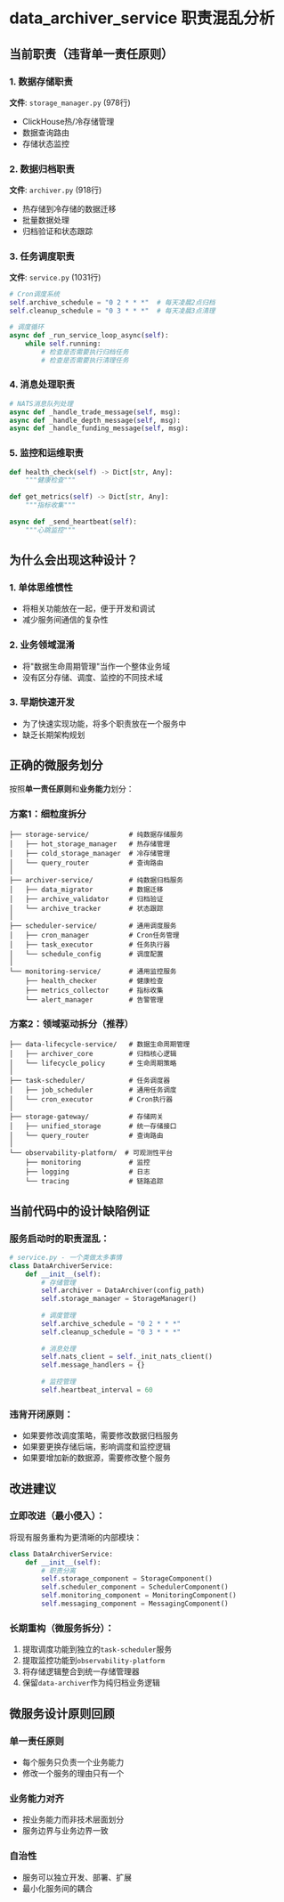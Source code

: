 # data_archiver_service 职责混乱分析

## 当前职责（违背单一责任原则）

### 1. 数据存储职责
**文件**: `storage_manager.py` (978行)
- ClickHouse热/冷存储管理
- 数据查询路由
- 存储状态监控

### 2. 数据归档职责  
**文件**: `archiver.py` (918行)
- 热存储到冷存储的数据迁移
- 批量数据处理
- 归档验证和状态跟踪

### 3. 任务调度职责
**文件**: `service.py` (1031行)
```python
# Cron调度系统
self.archive_schedule = "0 2 * * *"  # 每天凌晨2点归档
self.cleanup_schedule = "0 3 * * *"  # 每天凌晨3点清理

# 调度循环
async def _run_service_loop_async(self):
    while self.running:
        # 检查是否需要执行归档任务
        # 检查是否需要执行清理任务
```

### 4. 消息处理职责
```python
# NATS消息队列处理
async def _handle_trade_message(self, msg):
async def _handle_depth_message(self, msg):
async def _handle_funding_message(self, msg):
```

### 5. 监控和运维职责
```python
def health_check(self) -> Dict[str, Any]:
    """健康检查"""
    
def get_metrics(self) -> Dict[str, Any]:
    """指标收集"""
    
async def _send_heartbeat(self):
    """心跳监控"""
```

## 为什么会出现这种设计？

### 1. 单体思维惯性
- 将相关功能放在一起，便于开发和调试
- 减少服务间通信的复杂性

### 2. 业务领域混淆
- 将"数据生命周期管理"当作一个整体业务域
- 没有区分存储、调度、监控的不同技术域

### 3. 早期快速开发
- 为了快速实现功能，将多个职责放在一个服务中
- 缺乏长期架构规划

## 正确的微服务划分

按照**单一责任原则**和**业务能力**划分：

### 方案1：细粒度拆分
```
├── storage-service/          # 纯数据存储服务
│   ├── hot_storage_manager   # 热存储管理
│   ├── cold_storage_manager  # 冷存储管理
│   └── query_router          # 查询路由
│
├── archiver-service/         # 纯数据归档服务
│   ├── data_migrator         # 数据迁移
│   ├── archive_validator     # 归档验证
│   └── archive_tracker       # 状态跟踪
│
├── scheduler-service/        # 通用调度服务
│   ├── cron_manager          # Cron任务管理
│   ├── task_executor         # 任务执行器
│   └── schedule_config       # 调度配置
│
└── monitoring-service/       # 通用监控服务
    ├── health_checker        # 健康检查
    ├── metrics_collector     # 指标收集
    └── alert_manager         # 告警管理
```

### 方案2：领域驱动拆分（推荐）
```
├── data-lifecycle-service/   # 数据生命周期管理
│   ├── archiver_core         # 归档核心逻辑
│   └── lifecycle_policy      # 生命周期策略
│
├── task-scheduler/           # 任务调度器
│   ├── job_scheduler         # 通用任务调度
│   └── cron_executor         # Cron执行器
│
├── storage-gateway/          # 存储网关
│   ├── unified_storage       # 统一存储接口
│   └── query_router          # 查询路由
│
└── observability-platform/  # 可观测性平台
    ├── monitoring            # 监控
    ├── logging               # 日志
    └── tracing               # 链路追踪
```

## 当前代码中的设计缺陷例证

### 服务启动时的职责混乱：
```python
# service.py - 一个类做太多事情
class DataArchiverService:
    def __init__(self):
        # 存储管理
        self.archiver = DataArchiver(config_path)
        self.storage_manager = StorageManager()
        
        # 调度管理
        self.archive_schedule = "0 2 * * *"
        self.cleanup_schedule = "0 3 * * *"
        
        # 消息处理
        self.nats_client = self._init_nats_client()
        self.message_handlers = {}
        
        # 监控管理
        self.heartbeat_interval = 60
```

### 违背开闭原则：
- 如果要修改调度策略，需要修改数据归档服务
- 如果要更换存储后端，影响调度和监控逻辑
- 如果要增加新的数据源，需要修改整个服务

## 改进建议

### 立即改进（最小侵入）：
将现有服务重构为更清晰的内部模块：
```python
class DataArchiverService:
    def __init__(self):
        # 职责分离
        self.storage_component = StorageComponent()
        self.scheduler_component = SchedulerComponent()
        self.monitoring_component = MonitoringComponent()
        self.messaging_component = MessagingComponent()
```

### 长期重构（微服务拆分）：
1. 提取调度功能到独立的`task-scheduler`服务
2. 提取监控功能到`observability-platform`
3. 将存储逻辑整合到统一存储管理器
4. 保留`data-archiver`作为纯归档业务逻辑

## 微服务设计原则回顾

### 单一责任原则
- 每个服务只负责一个业务能力
- 修改一个服务的理由只有一个

### 业务能力对齐
- 按业务能力而非技术层面划分
- 服务边界与业务边界一致

### 自治性
- 服务可以独立开发、部署、扩展
- 最小化服务间的耦合